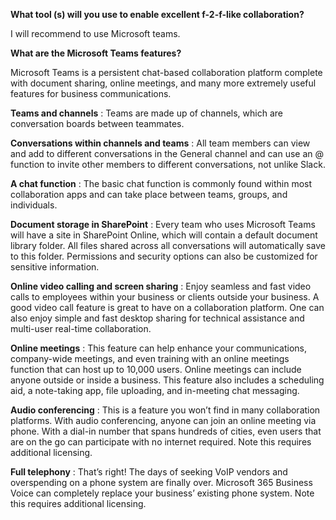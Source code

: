 **What tool (s) will you use to enable excellent f-2-f-like collaboration?**

I will recommend to use Microsoft teams.

**What are the Microsoft Teams features?**

Microsoft Teams is a persistent chat-based collaboration platform complete with document sharing, online meetings, and many more extremely useful features for business communications.

**Teams and channels** : Teams are made up of channels, which are conversation boards between teammates.

**Conversations within channels and teams** : All team members can view and add to different conversations in the General channel and can use an @ function to invite other members to different conversations, not unlike Slack.

**A chat function** : The basic chat function is commonly found within most collaboration apps and can take place between teams, groups, and individuals.

 **Document storage in SharePoint** : Every team who uses Microsoft Teams will have a site in SharePoint Online, which will contain a default document library folder. All files shared across all conversations will automatically save to this folder. Permissions and security options can also be customized for sensitive information.
 
**Online video calling and screen sharing** : Enjoy seamless and fast video calls to employees within your business or clients outside your business. A good video call feature is great to have on a collaboration platform. One can also enjoy simple and fast desktop sharing for technical assistance and multi-user real-time collaboration.

**Online meetings** : This feature can help enhance your communications, company-wide meetings, and even training with an online meetings function that can host up to 10,000 users. Online meetings can include anyone outside or inside a business. This feature also includes a scheduling aid, a note-taking app, file uploading, and in-meeting chat messaging.

**Audio conferencing** : This is a feature you won’t find in many collaboration platforms. With audio conferencing, anyone can join an online meeting via phone. With a dial-in number that spans hundreds of cities, even users that are on the go can participate with no internet required. Note this requires additional licensing.

**Full telephony** : That’s right! The days of seeking VoIP vendors and overspending on a phone system are finally over. Microsoft  365 Business Voice can completely replace your business’ existing phone system. Note this requires additional licensing. 
